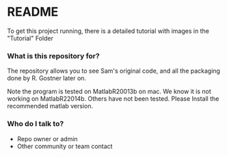 # README #

To get this project running, there is a detailed tutorial with images in the "Tutorial" Folder
### What is this repository for? ###
The repository allows you to see Sam's original code, and all the packaging done by R. Gostner later on.


Note the program is tested on MatlabR20013b on mac. 
We know it is not working on MatlabR22014b. Others have not been tested. Please
Install the recommended matlab version. 
### Who do I talk to? ###

* Repo owner or admin
* Other community or team contact